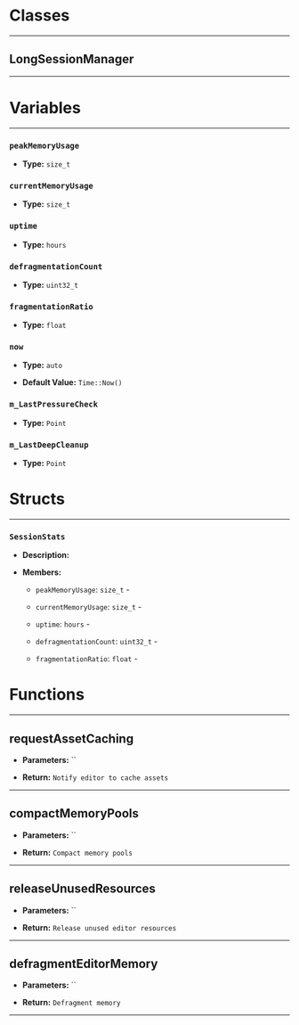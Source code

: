 # Classes
---

## LongSessionManager
---




# Variables
---

### `peakMemoryUsage`

- **Type:** `size_t`



### `currentMemoryUsage`

- **Type:** `size_t`



### `uptime`

- **Type:** `hours`



### `defragmentationCount`

- **Type:** `uint32_t`



### `fragmentationRatio`

- **Type:** `float`



### `now`

- **Type:** `auto`

- **Default Value:** `Time::Now()`



### `m_LastPressureCheck`

- **Type:** `Point`



### `m_LastDeepCleanup`

- **Type:** `Point`




# Structs
---

### `SessionStats`

- **Description:** 

- **Members:**

  - `peakMemoryUsage`: `size_t` - 

  - `currentMemoryUsage`: `size_t` - 

  - `uptime`: `hours` - 

  - `defragmentationCount`: `uint32_t` - 

  - `fragmentationRatio`: `float` - 




# Functions
---

## requestAssetCaching



- **Parameters:** ``

- **Return:** `Notify editor to cache assets`

---

## compactMemoryPools



- **Parameters:** ``

- **Return:** `Compact memory pools`

---

## releaseUnusedResources



- **Parameters:** ``

- **Return:** `Release unused editor resources`

---

## defragmentEditorMemory



- **Parameters:** ``

- **Return:** `Defragment memory`

---
